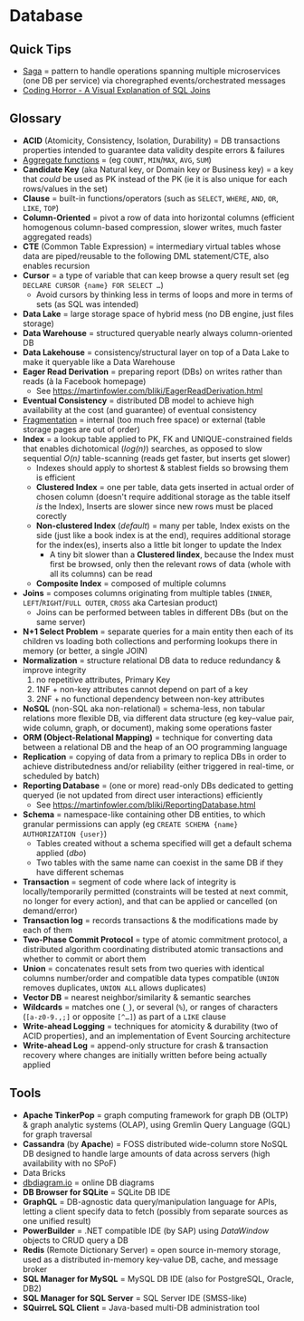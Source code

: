 # Database

## Quick Tips

* [Saga](https://microservices.io/patterns/data/saga.html) = pattern to handle operations spanning multiple microservices (one DB per service) via choregraphed events/orchestrated messages
* [Coding Horror - A Visual Explanation of SQL Joins](https://blog.codinghorror.com/a-visual-explanation-of-sql-joins)

## Glossary

* **ACID** (Atomicity, Consistency, Isolation, Durability) = DB transactions properties intended to guarantee data validity despite errors & failures
* [Aggregate functions](https://learn.microsoft.com/en-us/sql/t-sql/functions/aggregate-functions-transact-sql) = (eg `COUNT`, `MIN`/`MAX`, `AVG`, `SUM`)
* **Candidate Key** (aka Natural key, or Domain key or Business key) = a key that _could_ be used as PK instead of the PK (ie it is also unique for each rows/values in the set)
* **Clause** = built-in functions/operators (such as `SELECT`, `WHERE`, `AND`, `OR`, `LIKE`, `TOP`)
* **Column-Oriented** = pivot a row of data into horizontal columns (efficient homogenous column-based compression, slower writes, much faster aggregated reads)
* **CTE** (Common Table Expression) = intermediary virtual tables whose data are piped/reusable to the following DML statement/CTE, also enables recursion
* **Cursor** = a type of variable that can keep browse a query result set (eg `DECLARE CURSOR {name} FOR SELECT …`)
  * Avoid cursors by thinking less in terms of loops and more in terms of sets (as SQL was intended)
* **Data Lake** = large storage space of hybrid mess (no DB engine, just files storage)
* **Data Warehouse** = structured queryable nearly always column-oriented DB
* **Data Lakehouse** = consistency/structural layer on top of a Data Lake to make it queryable like a Data Warehouse
* **Eager Read Derivation** = preparing report (DBs) on writes rather than reads (à la Facebook homepage)
  * See <https://martinfowler.com/bliki/EagerReadDerivation.html>
* **Eventual Consistency** = distributed DB model to achieve high availability at the cost (and guarantee) of eventual consistency
* [Fragmentation](https://www.mssqltips.com/sqlservertip/4331/sql-server-index-fragmentation-overview) = internal (too much free space) or external (table storage pages are out of order)
* **Index** = a lookup table applied to PK, FK and UNIQUE-constrained fields that enables dichotomical (_log(n)_) searches, as opposed to slow sequential _O(n)_ table-scanning (reads get faster, but inserts get slower)
  * Indexes should apply to shortest & stablest fields so browsing them is efficient
  * **Clustered Index** = one per table, data gets inserted in actual order of chosen column (doesn't require additional storage as the table itself _is_ the Index), Inserts are slower since new rows must be placed corectly
  * **Non-clustered Index** (_default_) = many per table, Index exists on the side (just like a book index is at the end), requires additional storage for the index(es), inserts also a little bit longer to update the Index
    * A tiny bit slower than a **Clustered Iindex**, because the Index must first be browsed, only then the relevant rows of data (whole with all its columns) can be read
  * **Composite Index** = composed of multiple columns
* **Joins** = composes columns originating from multiple tables (`INNER`, `LEFT`/`RIGHT`/`FULL OUTER`, `CROSS` aka Cartesian product)
  * Joins can be performed between tables in different DBs (but on the same server)
* **N+1 Select Problem** = separate queries for a main entity then each of its children vs loading both collections and performing lookups there in memory (or better, a single JOIN)
* **Normalization** = structure relational DB data to reduce redundancy & improve integrity
  1. no repetitive attributes, Primary Key
  2. 1NF + non-key attributes cannot depend on part of a key
  3. 2NF + no functional dependency between non-key attributes
* **NoSQL** (non-SQL aka non-relational) = schema-less, non tabular relations more flexible DB, via different data structure (eg key–value pair, wide column, graph, or document), making some operations faster
* **ORM (Object-Relational Mapping)** = technique for converting data between a relational DB and the heap of an OO programming language
* **Replication** = copying of data from a primary to replica DBs in order to achieve distributedness and/or reliability (either triggered in real-time, or scheduled by batch)
* **Reporting Database** = (one or more) read-only DBs dedicated to getting queryed (ie not updated from direct user interactions) efficiently
  * See <https://martinfowler.com/bliki/ReportingDatabase.html>
* **Schema** = namespace-like containing other DB entities, to which granular permissions can apply (eg `CREATE SCHEMA {name} AUTHORIZATION {user}`)
  * Tables created without a schema specified will get a default schema applied (_dbo_)
  * Two tables with the same name can coexist in the same DB if they have different schemas
* **Transaction** = segment of code where lack of integrity is locally/temporarily permitted (constraints will be tested at next commit, no longer for every action), and that can be applied or cancelled (on demand/error)
* **Transaction log** = records transactions & the modifications made by each of them
* **Two-Phase Commit Protocol** = type of atomic commitment protocol, a distributed algorithm coordinating distributed atomic transactions and whether to commit or abort them
* **Union** = concatenates result sets from two queries with identical columns number/order and compatible data types compatible (`UNION` removes duplicates, `UNION ALL` allows duplicates)
* **Vector DB** = nearest neighbor/similarity & semantic searches
* **Wildcards** = matches one (`_`), or several (`%`), or ranges of characters (`[a-z0-9.,;]` or opposite `[^…]`) as part of a `LIKE` clause
* **Write-ahead Logging** = techniques for atomicity & durability (two of ACID properties), and an implementation of Event Sourcing architecture
* **Write-ahead Log** = append-only structure for crash & transaction recovery where changes are initially written before being actually applied

## Tools

* **Apache TinkerPop** = graph computing framework for graph DB (OLTP) & graph analytic systems (OLAP), using Gremlin Query Language (GQL) for graph traversal
* **Cassandra** (by **Apache**) = FOSS distributed wide-column store NoSQL DB designed to handle large amounts of data across servers (high availability with no SPoF)
* Data Bricks
* [dbdiagram.io](https://dbdiagram.io) = online DB diagrams
* **DB Browser for SQLite** = SQLite DB IDE
* **GraphQL** = DB-agnostic data query/manipulation language for APIs, letting a client specify data to fetch (possibly from separate sources as one unified result)
* **PowerBuilder** = .NET compatible IDE (by SAP) using _DataWindow_ objects to CRUD query a DB
* **Redis** (Remote Dictionary Server) = open source in-memory storage, used as a distributed in-memory key-value DB, cache, and message broker
* **SQL Manager for MySQL** = MySQL DB IDE (also for PostgreSQL, Oracle, DB2)
* **SQL Manager for SQL Server** = SQL Server IDE (SMSS-like)
* **SQuirreL SQL Client** = Java-based multi-DB administration tool
